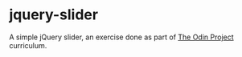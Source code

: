 # jquery-slider

A simple jQuery slider, an exercise done as part of [The Odin Project](www.theodinproject.com) curriculum.
